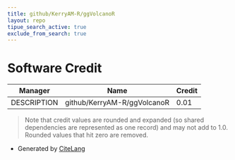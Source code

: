 ```yaml
---
title: github/KerryAM-R/ggVolcanoR
layout: repo
tipue_search_active: true
exclude_from_search: true
---
```

# Software Credit

|Manager|Name|Credit|
|-------|----|------|
|DESCRIPTION|github/KerryAM-R/ggVolcanoR|0.01|


> Note that credit values are rounded and expanded (so shared dependencies are represented as one record) and may not add to 1.0. Rounded values that hit zero are removed.


- Generated by [CiteLang](https://github.com/vsoch/citelang)
